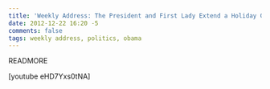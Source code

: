 ```yaml
---
title: 'Weekly Address: The President and First Lady Extend a Holiday Greeting and Thank our Troops'
date: 2012-12-22 16:20 -5
comments: false
tags: weekly address, politics, obama
---
```

READMORE

[youtube eHD7Yxs0tNA]

